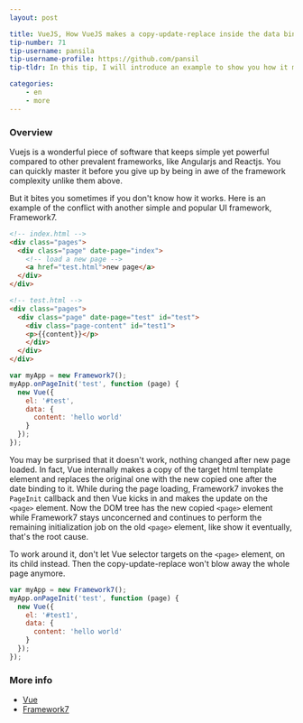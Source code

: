 ```yaml
---
layout: post

title: VueJS, How VueJS makes a copy-update-replace inside the data binding.
tip-number: 71
tip-username: pansila 
tip-username-profile: https://github.com/pansil
tip-tldr: In this tip, I will introduce an example to show you how it might conflict with other software.

categories:
    - en
    - more
---
```


### Overview

Vuejs is a wonderful piece of software that keeps simple yet powerful compared to other prevalent frameworks, like Angularjs and Reactjs.
You can quickly master it before you give up by being in awe of the framework complexity unlike them above.

But it bites you sometimes if you don't know how it works. Here is an example of the conflict with another simple and popular UI framework, Framework7.

```html
<!-- index.html -->
<div class="pages">
  <div class="page" date-page="index">
    <!-- load a new page -->
    <a href="test.html">new page</a>
  </div>
</div>

<!-- test.html -->
<div class="pages">
  <div class="page" date-page="test" id="test">
    <div class="page-content" id="test1">
    <p>{{content}}</p>
    </div>
  </div>
</div>
```

```js
var myApp = new Framework7();
myApp.onPageInit('test', function (page) {
  new Vue({
    el: '#test',
    data: {
      content: 'hello world'
    }
  });
});
```

You may be surprised that it doesn't work, nothing changed after new page loaded. In fact, Vue internally makes a copy of the target html template element and replaces the original one with the new copied one after the date binding to it. While during the page loading, Framework7 invokes the `PageInit` callback and then Vue kicks in and makes the update on the `<page>` element. Now the DOM tree has the new copied `<page>` element while Framework7 stays unconcerned and continues to perform the remaining initialization job on the old `<page>` element, like show it eventually, that's the root cause.

To work around it, don't let Vue selector targets on the `<page>` element, on its child instead. Then the copy-update-replace won't blow away the whole page anymore.

```js
var myApp = new Framework7();
myApp.onPageInit('test', function (page) {
  new Vue({
    el: '#test1',
    data: {
      content: 'hello world'
    }
  });
});
```

### More info

- [Vue](https://github.com/Vuejs/Vue)
- [Framework7](https://framework7.io/)
